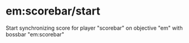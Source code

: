 # em:scorebar/start

Start synchronizing score for player "scorebar" on objective "em" with bossbar "em:scorebar"
